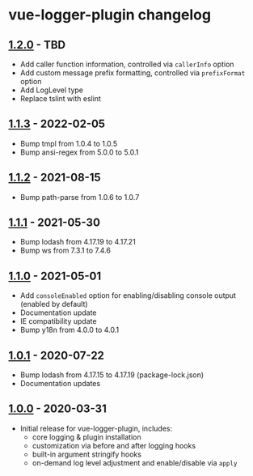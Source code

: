 # vue-logger-plugin changelog

## [1.2.0] - TBD

* Add caller function information, controlled via `callerInfo` option
* Add custom message prefix formatting, controlled via `prefixFormat` option
* Add LogLevel type
* Replace tslint with eslint

## [1.1.3] - 2022-02-05

* Bump tmpl from 1.0.4 to 1.0.5
* Bump ansi-regex from 5.0.0 to 5.0.1

## [1.1.2] - 2021-08-15

* Bump path-parse from 1.0.6 to 1.0.7

## [1.1.1] - 2021-05-30

* Bump lodash from 4.17.19 to 4.17.21
* Bump ws from 7.3.1 to 7.4.6

## [1.1.0] - 2021-05-01

* Add `consoleEnabled` option for enabling/disabling console output (enabled by default)
* Documentation update
* IE compatibility update
* Bump y18n from 4.0.0 to 4.0.1

## [1.0.1] - 2020-07-22

* Bump lodash from 4.17.15 to 4.17.19 (package-lock.json)
* Documentation updates

## [1.0.0] - 2020-03-31

* Initial release for vue-logger-plugin, includes:
    * core logging & plugin installation
    * customization via before and after logging hooks
    * built-in argument stringify hooks
    * on-demand log level adjustment and enable/disable via `apply`

[1.2.0]:  https://github.com/dev-tavern/vue-logger-plugin/compare/v1.1.3...v1.2.0
[1.1.3]:  https://github.com/dev-tavern/vue-logger-plugin/compare/v1.1.2...v1.1.3
[1.1.2]:  https://github.com/dev-tavern/vue-logger-plugin/compare/v1.1.1...v1.1.2
[1.1.1]:  https://github.com/dev-tavern/vue-logger-plugin/compare/v1.1.0...v1.1.1
[1.1.0]: https://github.com/dev-tavern/vue-logger-plugin/compare/v1.0.1...v1.1.0
[1.0.1]: https://github.com/dev-tavern/vue-logger-plugin/compare/v1.0.0...v1.0.1
[1.0.0]: https://github.com/dev-tavern/vue-logger-plugin/releases/tag/v1.0.0